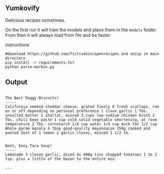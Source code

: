 Yumkovify
---
Delicious recipes sometimes.

On the first run it will train the models and place them in the `models` folder. From then it will always load from file and be faster.


instructions
```
#download https://github.com/fictivekin/openrecipes and unzip in main directory
pip install -r requirements.txt
python parse-markov.py
```

Output
---
```

The Best Doggy Biscuits!
-----
California smoked cheddar cheese, grated finely 6 fresh scallops, roe on or off depending on personal preference 1 clove garlic 1 Tbs. unsalted butter 1 shallot, minced 3 cups low-sodium chicken broth 2 Tbs. chili bean paste 1 cup cold solid vegetable shortening, at room temperature 2 Tbs. cornstarch 1/4 cup water 1/4 cup duck fat 1/2 cup Whole garam masala 4 tbsp good-quality mayonnaise 250g cooked and peeled Zest of 1 lemon 2 garlic cloves, minced 1 1/2 lb.


Best, Easy Taco Soup!
-----
Lemonade 3 cloves garlic, diced 4x 400g tins chopped tomatoes 1 to 2 tsp. plus a little of the bacon to the entire mix.

...
```


